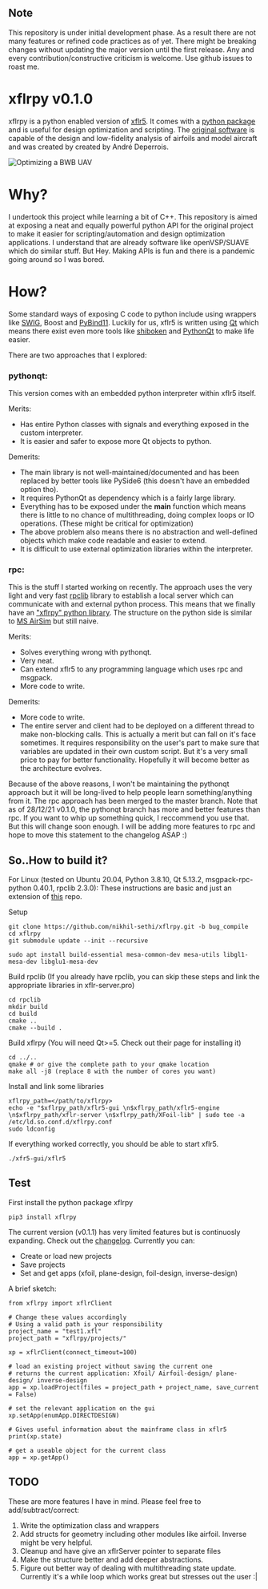 ## Note
This repository is under initial development phase. As a result there are not many features or refined code practices as of yet. There might be breaking changes without updating the major version until the first release. Any and every contribution/constructive criticism is welcome. Use github issues to roast me.

# xflrpy v0.1.0
xflrpy is a python enabled version of [xflr5](http://www.xflr5.tech/xflr5.htm). It comes with a [python package](https://pypi.org/project/xflrpy/) and is useful for design optimization and scripting. The [original software](https://sourceforge.net/projects/xflr5/) is capable of the design and low-fidelity analysis of airfoils and model aircraft and was created by created by André Deperrois.

![Optimizing a BWB UAV](https://github.com/nikhil-sethi/xflrpy/blob/pythonqt/xflrpy.gif)

# Why?
I undertook this project while learning a bit of C++. This repository is aimed at exposing a neat
and equally powerful python API for the original project to make it easier for scripting/automation 
and design optimization applications. I understand that are already  software like
openVSP/SUAVE which do similar stuff. But Hey. Making APIs is fun and there is a pandemic going around so I was bored.

# How?
Some standard ways of exposing C code to python include using wrappers like [SWIG](https://github.com/swig/swig), 
Boost and [PyBind11](https://github.com/pybind/pybind11). Luckily for us, xflr5 is written using [Qt](https://www.qt.io/) 
which means there exist even more tools like [shiboken](https://github.com/pyside/Shiboken)
and [PythonQt](https://github.com/MeVisLab/pythonqt) to make life easier. 

There are two approaches that I explored: 
### pythonqt:
This version comes with an embedded python interpreter within xflr5 itself. 

Merits:
- Has entire Python classes with signals and everything exposed in the custom interpreter. 
- It is easier and safer to expose more Qt objects to python.

Demerits:
- The main library is not well-maintained/documented and has been replaced by better tools like PySide6 (this doesn't have an embedded option tho).
- It requires PythonQt as dependency which is a fairly large library.
- Everything has to be exposed under the __main__ function which means there is little to no chance of multithreading, doing complex loops or IO operations. (These might be critical for optimization)
- The above problem also means there is no abstraction and well-defined objects which make code readable and easier to extend.
- It is difficult to use external optimization libraries within the interpreter.

### rpc:
This is the stuff I started working on recently. The approach uses the very light and very fast [rpclib](https://github.com/rpclib/rpclib) library to establish a local server which can communicate with and external python process. This means that we finally have an ["xflrpy" python library](https://pypi.org/project/xflrpy/). The structure on the python side is similar to [MS AirSim](https://github.com/microsoft/AirSim) but still naive. 

Merits:
- Solves everything wrong with pythonqt.
- Very neat.
- Can extend xflr5 to any programming language which uses rpc and msgpack.
- More code to write.

Demerits:
- More code to write.
- The entire server and client had to be deployed on a different thread to make non-blocking calls. This is actually a merit but can fall on it's face sometimes. It requires responsibility on the user's part to make sure that variables are updated in their own custom script. But it's a very small price to pay for better functionality. Hopefully it will become better as the architecture evolves.


Because of the above reasons, I won't be maintaining the pythonqt approach but it will be long-lived to help people learn something/anything from it. The rpc approach has been merged to the master branch.
Note that as of 28/12/21 v0.1.0, the pythonqt branch has more and better features than rpc. If you want to whip up something quick, I reccommend you use that. But this will change soon enough. I will be adding more features to rpc and hope to move this statement to the changelog ASAP :) 

## So..How to build it?
For Linux (tested on Ubuntu 20.04, Python 3.8.10, Qt 5.13.2, msgpack-rpc-python 0.40.1, rpclib 2.3.0):
These instructions are basic and just an extension of [this](https://github.com/polmes/xflr5-ubuntu) repo.

Setup
```
git clone https://github.com/nikhil-sethi/xflrpy.git -b bug_compile
cd xflrpy
git submodule update --init --recursive

sudo apt install build-essential mesa-common-dev mesa-utils libgl1-mesa-dev libglu1-mesa-dev
```
Build rpclib (If you already have rpclib, you can skip these steps and link the appropriate libraries in xflr-server.pro)
```
cd rpclib
mkdir build
cd build
cmake ..
cmake --build .
```

Build xflrpy 
(You will need Qt>=5. Check out their page for installing it)
```
cd ../..
qmake # or give the complete path to your qmake location
make all -j8 (replace 8 with the number of cores you want) 
```

Install and link some libraries
```
xflrpy_path=</path/to/xflrpy>
echo -e "$xflrpy_path/xflr5-gui \n$xflrpy_path/xflr5-engine \n$xflrpy_path/xflr-server \n$xflrpy_path/XFoil-lib" | sudo tee -a /etc/ld.so.conf.d/xflrpy.conf
sudo ldconfig
```

If everything worked correctly, you should be able to start xflr5.
```
./xfr5-gui/xflr5
```

## Test
First install the python package xflrpy

```
pip3 install xflrpy
```

The current version (v0.1.1) has very limited features but is continuosly expanding. Check out the [changelog](https://github.com/nikhil-sethi/xflrpy/blob/rpc/CHANGELOG.MD). Currently you can:
- Create or load new projects
- Save projects
- Set and get apps (xfoil, plane-design, foil-design, inverse-design)

A brief sketch:
```
from xflrpy import xflrClient

# Change these values accordingly
# Using a valid path is your responsibility
project_name = "test1.xfl"
project_path = "xflrpy/projects/"

xp = xflrClient(connect_timeout=100)

# load an existing project without saving the current one
# returns the current application: Xfoil/ Airfoil-design/ plane-design/ inverse-design 
app = xp.loadProject(files = project_path + project_name, save_current = False)

# set the relevant application on the gui
xp.setApp(enumApp.DIRECTDESIGN)

# Gives useful information about the mainframe class in xflr5
print(xp.state)

# get a useable object for the current class
app = xp.getApp()

```

## TODO
These are more features I have in mind. Please feel free to add/subtract/correct:

1. Write the optimization class and wrappers
2. Add structs for geometry including other modules like airfoil. Inverse might be very helpful.
3. Cleanup and have give an xflrServer pointer to separate files
4. Make the structure better and add deeper abstractions.
5. Figure out better way of dealing with multithreading state update. Currently it's a while loop which works great but stresses out the user :|
